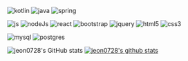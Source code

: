 ![kotlin](https://img.shields.io/badge/Kotlin-0095D5?&style=for-the-badge&logo=kotlin&logoColor=white)
![java](https://img.shields.io/badge/Java-ED8B00?style=for-the-badge&logo=openjdk&logoColor=white)
![spring](https://img.shields.io/badge/Spring-6DB33F?style=for-the-badge&logo=spring&logoColor=white)

![js](https://img.shields.io/badge/JavaScript-F7DF1E?style=for-the-badge&logo=JavaScript&logoColor=white)
![nodeJs](https://img.shields.io/badge/Node.js-43853D?style=for-the-badge&logo=node.js&logoColor=white)
![react](https://img.shields.io/badge/React-20232A?style=for-the-badge&logo=react&logoColor=61DAFB)
![bootstrap](https://img.shields.io/badge/Bootstrap-563D7C?style=for-the-badge&logo=bootstrap&logoColor=white)
![jquery](https://img.shields.io/badge/jQuery-0769AD?style=for-the-badge&logo=jquery&logoColor=white)
![html5](https://img.shields.io/badge/HTML5-E34F26?style=for-the-badge&logo=html5&logoColor=white)
![css3](https://img.shields.io/badge/CSS3-1572B6?style=for-the-badge&logo=css3&logoColor=white)

![mysql](https://img.shields.io/badge/MySQL-00000F?style=for-the-badge&logo=mysql&logoColor=white)
![postgres](https://img.shields.io/badge/PostgreSQL-316192?style=for-the-badge&logo=postgresql&logoColor=white)

<!--
[![trophy](https://github-profile-trophy.vercel.app/?username=jeon0728)](https://github.com/ryo-ma/github-profile-trophy)
-->
![jeon0728's GitHub stats](https://github-readme-stats.vercel.app/api?username=jeon0728&hide=contribs,prs&show_icons=true&theme=graywhite) [![jeon0728's github stats](https://github-readme-stats.vercel.app/api/top-langs/?username=jeon0728&show_icons=true&hide_border=true&title_color=004386&icon_color=004386&layout=compact)](https://github.com/jeon0728)
<br>


<!--
**jeon0728/jeon0728** is a ✨ _special_ ✨ repository because its `README.md` (this file) appears on your GitHub profile.

Here are some ideas to get you started:

- 🔭 I’m currently working on ...
- 🌱 I’m currently learning ...
- 👯 I’m looking to collaborate on ...
- 🤔 I’m looking for help with ...
- 💬 Ask me about ...
- 📫 How to reach me: ...
- 😄 Pronouns: ...
- ⚡ Fun fact: ...
-->
